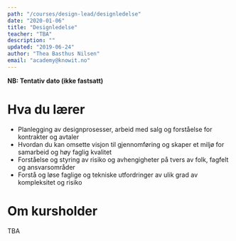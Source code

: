 ```yaml
---
path: "/courses/design-lead/designledelse"
date: "2020-01-06"
title: "Designledelse"
teacher: "TBA"
description: ""
updated: "2019-06-24"
author: "Thea Basthus Nilsen"
email: "academy@knowit.no"
---
```

**NB: Tentativ dato (ikke fastsatt)**

# Hva du lærer

- Planlegging av designprosesser, arbeid med salg og forståelse for kontrakter og avtaler
- Hvordan du kan omsette visjon til gjennomføring og skaper et miljø for samarbeid og høy faglig kvalitet
- Forståelse og styring av risiko og avhengigheter på tvers av folk, fagfelt og ansvarsområder
- Forstå og løse faglige og tekniske utfordringer av ulik grad av kompleksitet og risiko

# Om kursholder

TBA
